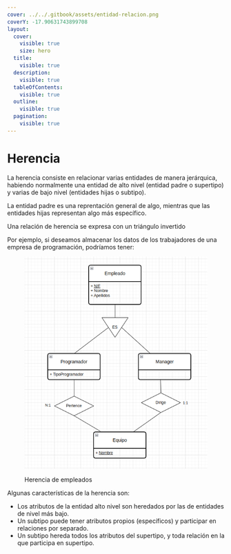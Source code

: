 ```yaml
---
cover: ../../.gitbook/assets/entidad-relacion.png
coverY: -17.90631743899708
layout:
  cover:
    visible: true
    size: hero
  title:
    visible: true
  description:
    visible: true
  tableOfContents:
    visible: true
  outline:
    visible: true
  pagination:
    visible: true
---
```


# Herencia

La herencia consiste en relacionar varias entidades de manera jerárquica, habiendo normalmente una entidad de alto nivel (entidad padre o supertipo) y varias de bajo nivel (entidades hijas o subtipo).

La entidad padre es una reprentación general de algo, mientras que las entidades hijas representan algo más específico.

Una relación de herencia se expresa con un triángulo invertido

Por ejemplo, si deseamos almacenar los datos de los trabajadores de una empresa de programación, podríamos tener:

<figure><img src="../../.gitbook/assets/image (81).png" alt=""><figcaption><p>Herencia de empleados</p></figcaption></figure>

Algunas características de la  herencia son:

* Los atributos de la entidad alto nivel son heredados por las de entidades de nivel más bajo. &#x20;
* Un subtipo puede tener atributos propios (específicos) y participar en relaciones por separado.
* Un subtipo hereda todos los atributos del supertipo, y toda relación en la que participa en supertipo.
